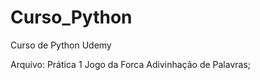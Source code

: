 # Curso_Python
Curso de Python Udemy

Arquivo: Prática 1
  Jogo da Forca
  Adivinhação de Palavras;


